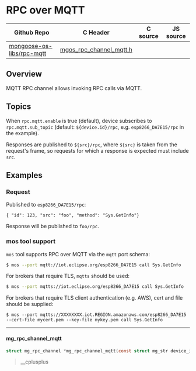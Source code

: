 # RPC over MQTT
| Github Repo | C Header | C source  | JS source |
| ----------- | -------- | --------  | ----------------- |
| [mongoose-os-libs/rpc-mqtt](https://github.com/mongoose-os-libs/rpc-mqtt) | [mgos_rpc_channel_mqtt.h](https://github.com/mongoose-os-libs/rpc-mqtt/blob/master/include/mgos_rpc_channel_mqtt.h) | &nbsp;  | &nbsp;         |



## Overview

MQTT RPC channel allows invoking RPC calls via MQTT. 

## Topics

When `rpc.mqtt.enable` is true (default), device subscribes to `rpc.mqtt.sub_topic` (default: `${device.id}/rpc`, e.g. `esp8266_DA7E15/rpc` in the example).

Responses are published to `${src}/rpc`, where `${src}` is taken from the request's frame, so requests for which a response is expected must include `src`.

## Examples

### Request

Published to `esp8266_DA7E15/rpc`:
```
{ "id": 123, "src": "foo", "method": "Sys.GetInfo"}
```
Response will be published to `foo/rpc`.

### mos tool support

`mos` tool supports RPC over MQTT via the `mqtt` port schema:

```bash
$ mos --port mqtt://iot.eclipse.org/esp8266_DA7E15 call Sys.GetInfo
```

For brokers that require TLS, `mqtts` should be used:

```bash
$ mos --port mqtts://iot.eclipse.org/esp8266_DA7E15 call Sys.GetInfo
```

For brokers that require TLS client authentication (e.g. AWS), cert and file should be supplied:

```
$ mos --port mqtts://XXXXXXXX.iot.REGION.amazonaws.com/esp8266_DA7E15 --cert-file mycert.pem --key-file mykey.pem call Sys.GetInfo
```


 ----- 
#### mg_rpc_channel_mqtt

```c
struct mg_rpc_channel *mg_rpc_channel_mqtt(const struct mg_str device_id);
```
>  __cplusplus 
